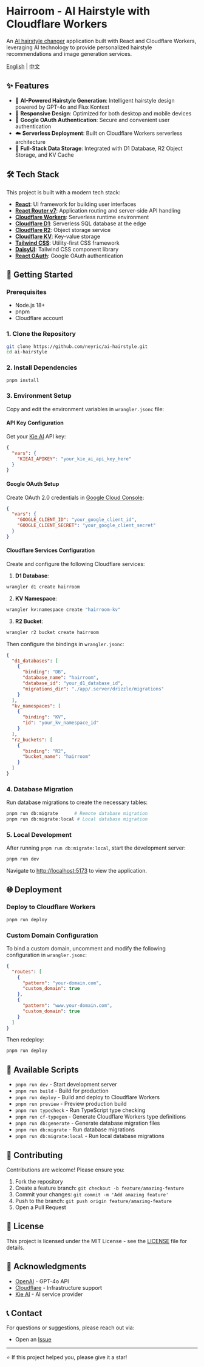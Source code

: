 # Hairroom - AI Hairstyle with Cloudflare Workers

An [AI hairstyle changer](https://hairroom.app) application built with React and Cloudflare Workers, leveraging AI technology to provide personalized hairstyle recommendations and image generation services.

[English](README.md) | [中文](README.zh-CN.md)

## ✨ Features

- 🎨 **AI-Powered Hairstyle Generation**: Intelligent hairstyle design powered by GPT-4o and Flux Kontext
- 📱 **Responsive Design**: Optimized for both desktop and mobile devices
- 🔐 **Google OAuth Authentication**: Secure and convenient user authentication
- ☁️ **Serverless Deployment**: Built on Cloudflare Workers serverless architecture
- 💾 **Full-Stack Data Storage**: Integrated with D1 Database, R2 Object Storage, and KV Cache

## 🛠 Tech Stack

This project is built with a modern tech stack:

- **[React](https://react.dev/)**: UI framework for building user interfaces
- **[React Router v7](https://reactrouter.com/)**: Application routing and server-side API handling
- **[Cloudflare Workers](https://workers.cloudflare.com/)**: Serverless runtime environment
- **[Cloudflare D1](https://developers.cloudflare.com/d1/)**: Serverless SQL database at the edge
- **[Cloudflare R2](https://developers.cloudflare.com/r2/)**: Object storage service
- **[Cloudflare KV](https://developers.cloudflare.com/kv/)**: Key-value storage
- **[Tailwind CSS](https://tailwindcss.com/)**: Utility-first CSS framework
- **[DaisyUI](https://daisyui.com/)**: Tailwind CSS component library
- **[React OAuth](https://github.com/MomenSherif/react-oauth)**: Google OAuth authentication

## 🚀 Getting Started

### Prerequisites

- Node.js 18+
- pnpm
- Cloudflare account

### 1. Clone the Repository

```bash
git clone https://github.com/neyric/ai-hairstyle.git
cd ai-hairstyle
```

### 2. Install Dependencies

```bash
pnpm install
```

### 3. Environment Setup

Copy and edit the environment variables in `wrangler.jsonc` file:

#### API Key Configuration

Get your [Kie AI](https://kie.ai) API key:

```json
{
  "vars": {
    "KIEAI_APIKEY": "your_kie_ai_api_key_here"
  }
}
```

#### Google OAuth Setup

Create OAuth 2.0 credentials in [Google Cloud Console](https://console.cloud.google.com/apis/dashboard):

```json
{
  "vars": {
    "GOOGLE_CLIENT_ID": "your_google_client_id",
    "GOOGLE_CLIENT_SECRET": "your_google_client_secret"
  }
}
```

#### Cloudflare Services Configuration

Create and configure the following Cloudflare services:

1. **D1 Database**:

```bash
wrangler d1 create hairroom
```

2. **KV Namespace**:

```bash
wrangler kv:namespace create "hairroom-kv"
```

3. **R2 Bucket**:

```bash
wrangler r2 bucket create hairroom
```

Then configure the bindings in `wrangler.jsonc`:

```json
{
  "d1_databases": [
    {
      "binding": "DB",
      "database_name": "hairroom",
      "database_id": "your_d1_database_id",
      "migrations_dir": "./app/.server/drizzle/migrations"
    }
  ],
  "kv_namespaces": [
    {
      "binding": "KV",
      "id": "your_kv_namespace_id"
    }
  ],
  "r2_buckets": [
    {
      "binding": "R2",
      "bucket_name": "hairroom"
    }
  ]
}
```

### 4. Database Migration

Run database migrations to create the necessary tables:

```bash
pnpm run db:migrate      # Remote database migration
pnpm run db:migrate:local # Local database migration
```

### 5. Local Development

After running `pnpm run db:migrate:local`, start the development server:

```bash
pnpm run dev
```

Navigate to [http://localhost:5173](http://localhost:5173) to view the application.

## 🌐 Deployment

### Deploy to Cloudflare Workers

```bash
pnpm run deploy
```

### Custom Domain Configuration

To bind a custom domain, uncomment and modify the following configuration in `wrangler.jsonc`:

```json
{
  "routes": [
    {
      "pattern": "your-domain.com",
      "custom_domain": true
    },
    {
      "pattern": "www.your-domain.com",
      "custom_domain": true
    }
  ]
}
```

Then redeploy:

```bash
pnpm run deploy
```

## 🔧 Available Scripts

- `pnpm run dev` - Start development server
- `pnpm run build` - Build for production
- `pnpm run deploy` - Build and deploy to Cloudflare Workers
- `pnpm run preview` - Preview production build
- `pnpm run typecheck` - Run TypeScript type checking
- `pnpm run cf-typegen` - Generate Cloudflare Workers type definitions
- `pnpm run db:generate` - Generate database migration files
- `pnpm run db:migrate` - Run database migrations
- `pnpm run db:migrate:local` - Run local database migrations

## 🤝 Contributing

Contributions are welcome! Please ensure you:

1. Fork the repository
2. Create a feature branch: `git checkout -b feature/amazing-feature`
3. Commit your changes: `git commit -m 'Add amazing feature'`
4. Push to the branch: `git push origin feature/amazing-feature`
5. Open a Pull Request

## 📄 License

This project is licensed under the MIT License - see the [LICENSE](LICENSE) file for details.

## 🙏 Acknowledgments

- [OpenAI](https://openai.com/) - GPT-4o API
- [Cloudflare](https://cloudflare.com/) - Infrastructure support
- [Kie AI](https://kie.ai/) - AI service provider

## 📞 Contact

For questions or suggestions, please reach out via:

- Open an [Issue](https://github.com/neyric/ai-hairstyle/issues)

---

⭐ If this project helped you, please give it a star!
